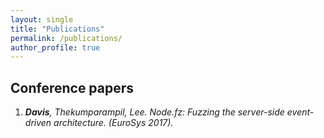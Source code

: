 ```yaml
---
layout: single
title: "Publications"
permalink: /publications/
author_profile: true
---
```


## Conference papers

1. <a href="{{ site.url }}/{{ site.baseurl }}/{{ site.filesurl }}/publications/DavisThekumparampilLee-NodeFz-EuroSys17.pdf"><i class="fas fa-file-text-o"/></a> <a href="{{ site.url }}/{{ site.baseurl }}/{{ site.filesurl }}/publications/DavisThekumparampilLee-NodeFz-EuroSys17.pdf"><i class="fas fa-file-powerpoint-o"/></a> <a href="{{ site.url }}/{{ site.baseurl }}/{{ site.filesurl }}/publications/https://github.com/VTLeeLab/NodeFz"><i class="fas fa-camera"/></a>**Davis**, Thekumparampil, Lee. *Node.fz: Fuzzing the server-side event-driven architecture*. (EuroSys 2017).
